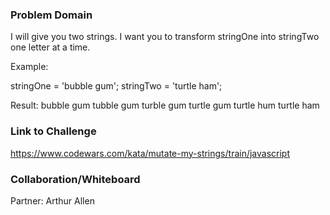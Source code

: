 ### Problem Domain

I will give you two strings. I want you to transform stringOne into stringTwo one letter at a time.

Example:

stringOne = 'bubble gum';
stringTwo = 'turtle ham';

Result:
bubble gum
tubble gum
turble gum
turtle gum
turtle hum
turtle ham

### Link to Challenge

https://www.codewars.com/kata/mutate-my-strings/train/javascript

### Collaboration/Whiteboard

Partner: Arthur Allen